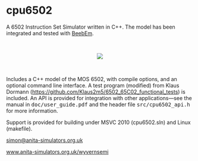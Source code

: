 # cpu6502
A 6502 Instruction Set Simulator written in C++. The model has been integrated and tested with <a href="http://www.mkw.me.uk/beebem">BeebEm</a>.
<p>&nbsp;</p>
<p align="center">
<img src="https://github.com/wyvernSemi/cpu6502/assets/21970031/19da40af-11b0-4adb-b6c1-026ba3eca6c0">
</p>
<p>&nbsp;</p>

Includes a C++ model of the MOS 6502, with compile options, and an optional command line interface. A test program (modified) from Klaus Dormann (https://github.com/Klaus2m5/6502_65C02_functional_tests) is included. An API is provided for integration with other applications&mdash;see the manual in <tt>doc/user_guide.pdf</tt> and the header file <tt>src/cpu6502_api.h</tt> for more information.

Support is provided for building under MSVC 2010 (cpu6502.sln) and Linux (makefile).

simon@anita-simulators.org.uk

www.anita-simulators.org.uk/wyvernsemi
